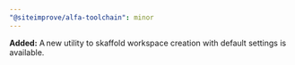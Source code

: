 ```yaml
---
"@siteimprove/alfa-toolchain": minor
---
```


**Added:** A new utility to skaffold workspace creation with default settings is available.
